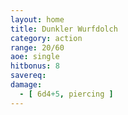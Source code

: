 ```yaml
---
layout: home
title: Dunkler Wurfdolch
category: action
range: 20/60
aoe: single
hitbonus: 8
savereq: 
damage:
  - [ 6d4+5, piercing ]
---
```

